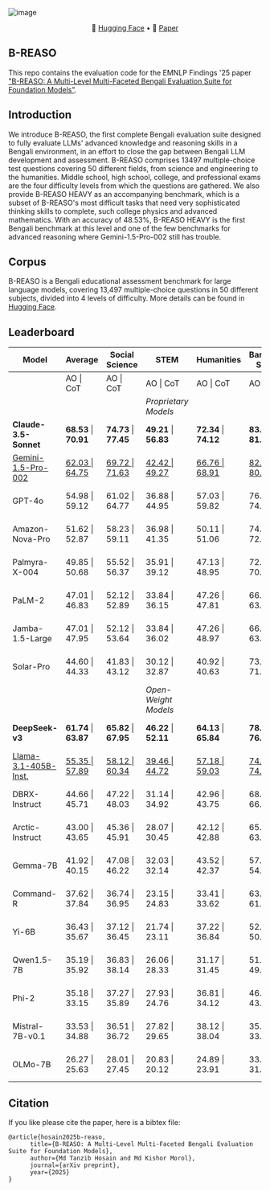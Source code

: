 ![image](https://github.com/user-attachments/assets/54d940ac-7d33-441c-91e6-03279a2403e6)


<p align="center">
   🤗 <a href="https://huggingface.co/datasets/krarit/b-reaso" target="_blank">Hugging Face</a>  • 📃 <a href="" target="_blank">Paper</a> 
</p>

## B-REASO

This repo contains the evaluation code for the EMNLP Findings '25 paper ["B-REASO: A Multi-Level Multi-Faceted Bengali Evaluation Suite for Foundation Models"]().

## Introduction

We introduce B-REASO, the first complete Bengali evaluation suite designed to fully evaluate LLMs' advanced knowledge and reasoning skills in a Bengali environment, in an effort to close the gap between Bengali LLM development and assessment. B-REASO comprises 13497 multiple-choice test questions covering 50 different fields, from science and engineering to the humanities. Middle school, high school, college, and professional exams are the four difficulty levels from which the questions are gathered. We also provide B-REASO HEAVY as an accompanying benchmark, which is a subset of B-REASO's most difficult tasks that need very sophisticated thinking skills to complete, such college physics and advanced mathematics. With an accuracy of 48.53\%, B-REASO HEAVY is the first Bengali benchmark at this level and one of the few benchmarks for advanced reasoning where Gemini-1.5-Pro-002 still has trouble.

## Corpus
B-REASO is a Bengali educational assessment benchmark for large language models, covering 13,497 multiple-choice questions in 50 different subjects, divided into 4 levels of difficulty. More details can be found in [Hugging Face](https://huggingface.co/datasets/krarit/b-reaso).

## Leaderboard


| Model                  | Average                   | Social Science            | STEM                      | Humanities                | Bangladesh Specific       | Other                     |
| ---------------------- | ------------------------- | ------------------------- | ------------------------- | ------------------------- | ------------------------- | ------------------------- |
|                        | AO \| CoT                 | AO \| CoT                 | AO \| CoT                 | AO \| CoT                 | AO \| CoT                 | AO \| CoT                 |
|  |                           |                           |           *Proprietary Models*                |                           |                           |                           |
| **Claude-3.5-Sonnet**  | **68.53** \| **70.91**         | **74.73** \| **77.45**         | **49.21** \| **56.83**         | **72.34** \| **74.12**         | **83.06** \| **81.97**         | **63.29** \| **64.18**         |
| <ins>Gemini-1.5-Pro-002</ins>     | <ins>62.03 \| 64.75</ins> | <ins>69.72 \| 71.63</ins> | <ins>42.42 \| 49.27</ins> | <ins>66.76 \| 68.91</ins> | <ins>82.33 \| 80.15</ins> | <ins>48.91 \| 53.69</ins> |
| GPT-4o                 | 54.98 \| 59.12            | 61.02 \| 64.77            | 36.88 \| 44.95            | 57.03 \| 59.82            | 76.66 \| 74.31            | 43.31 \| 49.75            |
| Amazon-Nova-Pro        | 51.62 \| 52.87            | 58.23 \| 59.11            | 36.98 \| 41.35            | 50.11 \| 51.06            | 74.12 \| 72.89            | 38.65 \| 39.94            |
| Palmyra-X-004          | 49.85 \| 50.68            | 55.52 \| 56.37            | 35.91 \| 39.12            | 47.13 \| 48.95            | 72.85 \| 70.64            | 37.83 \| 38.52            |
| PaLM-2                 | 47.01 \| 46.83            | 52.12 \| 52.89            | 33.84 \| 36.15            | 47.26 \| 47.81            | 66.67 \| 63.42            | 35.17 \| 34.88            |
| Jamba-1.5-Large        | 47.01 \| 47.95            | 52.12 \| 53.64            | 33.84 \| 36.02            | 47.26 \| 48.97            | 66.67 \| 63.91            | 35.17 \| 36.21            |
| Solar-Pro              | 44.60 \| 44.33            | 41.83 \| 43.12            | 30.12 \| 32.87            | 40.92 \| 40.63            | 73.54 \| 71.85            | 36.58 \| 36.88            |
|  |                           |                           |            *Open-Weight Models*               |                           |                           |                           |
| **DeepSeek-v3**        | **61.74** \| **63.87**         | **65.82** \| **67.95**         | **46.22** \| **52.11**         | **64.13** \| **65.84**         | **78.62** \| **76.43**         | **53.91** \| **57.02**         |
| <ins>Llama-3.1-405B-Inst.</ins>   | <ins>55.35 \| 57.89</ins> | <ins>58.12 \| 60.34</ins> | <ins>39.46 \| 44.72</ins> | <ins>57.18 \| 59.03</ins> | <ins>74.87 \| 74.62</ins> | <ins>47.12 \| 50.84</ins> |
| DBRX-Instruct          | 44.66 \| 45.71            | 47.22 \| 48.03            | 31.14 \| 34.92            | 42.96 \| 43.75            | 68.15 \| 66.24            | 33.85 \| 35.81            |
| Arctic-Instruct        | 43.00 \| 43.65            | 45.36 \| 45.91            | 28.07 \| 30.45            | 42.12 \| 42.88            | 65.15 \| 63.07            | 34.28 \| 34.94            |
| Gemma-7B               | 41.92 \| 40.15            | 47.08 \| 46.22            | 32.03 \| 32.14            | 43.52 \| 42.37            | 57.51 \| 54.69            | 29.45 \| 28.53            |
| Command-R              | 37.62 \| 37.84            | 36.74 \| 36.95            | 23.15 \| 24.83            | 33.41 \| 33.62            | 63.02 \| 61.15            | 31.77 \| 32.65            |
| Yi-6B                  | 36.43 \| 35.67            | 37.12 \| 36.45            | 21.74 \| 23.11            | 37.22 \| 36.84            | 52.86 \| 50.77            | 33.21 \| 32.38            |
| Qwen1.5-7B             | 35.19 \| 35.92            | 36.83 \| 38.14            | 26.06 \| 28.33            | 31.17 \| 31.45            | 51.39 \| 49.12            | 30.48 \| 31.56            |
| Phi-2                  | 35.18 \| 33.15            | 37.27 \| 35.89            | 27.93 \| 24.76            | 36.81 \| 34.12            | 46.68 \| 43.95            | 27.22 \| 26.03            |
| Mistral-7B-v0.1        | 33.53 \| 34.88            | 36.51 \| 36.72            | 27.82 \| 29.65            | 38.12 \| 38.04            | 35.02 \| 33.41            | 30.19 \| 32.18            |
| OLMo-7B                | 26.27 \| 25.63            | 28.01 \| 27.45            | 20.83 \| 20.12            | 24.89 \| 23.91            | 33.54 \| 31.87            | 24.06 \| 24.20            |

## Citation

If you like please cite the paper, here is a bibtex file:

```
@article{hosain2025b-reaso,
      title={B-REASO: A Multi-Level Multi-Faceted Bengali Evaluation Suite for Foundation Models}, 
      author={Md Tanzib Hosain and Md Kishor Morol},
      journal={arXiv preprint},
      year={2025}
}
```
